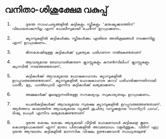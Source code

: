 # വനിതാ-ശിശുക്ഷേമ വകുപ്പ്

1.           ദുരന്ത സാഹചര്യങ്ങളിൽ കുട്ടികളും സ്ത്രീകളും 'മനുഷ്യക്കടത്തിന്' വിധേയരാകുന്നില്ല എന്ന് പോലീസുമായി ചെര്‍ന്ന് ഉറപ്പാക്കണം.

2.           ക്യാമ്പുകളിൽ കുട്ടികൾക്കും സ്ത്രീകൾക്കും എതിരെ അതിക്രമങ്ങൾ നടക്കുന്നില്ല എന്ന് ഉറപ്പാക്കണം.

3.           ഭിന്നശേഷിയുള്ള കുട്ടികൾക്ക് പ്രത്യേക പരിഗണന നൽകേണ്ടതാണ്

4.           ആവശ്യമായ ബോധവൽക്കരണ ക്ലാസ്സുകളും കൗൺസിലിംഗ് ക്ലാസ്സുകളും ക്യാമ്പില്‍ നടത്തേണ്ടതാണ്.

5.           കുട്ടികൾക്ക് ആവശ്യമായ പോഷകാഹാരം ക്യാമ്പുകളിൽ ഉറപ്പുവരുത്തേണ്ടതാണ്. ക്യാമ്പുകളിൽ പോഷകാഹാര കുറവ് പരിഹരിക്കുന്നതിനായി പാൽ, മുട്ട, പാൽപ്പൊടി എന്നിവ കുട്ടികള്‍ക്ക് ലഭ്യമാക്കണം

6.           അമ്മമാർക്ക് മുലയൂട്ടുന്നതിനുള്ള സൗകര്യവും സ്വകാര്യതയും ഉറപ്പാക്കണം.

7.           പെൺകുട്ടികൾക്ക് ആവശ്യമായ സുരക്ഷ ക്യാമ്പുകളിൽ ഉറപ്പുവരുത്തേണ്ടതാണ്. ആർത്തവ കാലത്തിനു ആവശ്യമായ വ്യക്തി ശുചിത്വ വസ്തുക്കളായ സാനിറ്ററി പാഡ്, ടിഷ്യു പേപ്പർ എന്നിവ ലഭ്യമാക്കേണ്ടതാണ്

8.           ദുരന്ത ശേഷം ശേഷം ആദ്യമായി വീട്ടില്‍ പോകുമ്പോള്‍ കുട്ടികളെ കൂടെ കൊണ്ടുപോകരുത് എന്ന് മാതാ പിതാക്കളില്‍ അവബോധം വളര്‍ത്തുക. വീടിന് ഏറ്റ ദുരന്ത ആഘാതം കുട്ടികളില്‍ മാനസിക വിഷമം ഉണ്ടാക്കുവാന്‍ സാധ്യതയുണ്ട്

